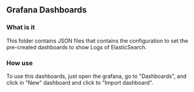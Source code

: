 ## Grafana Dashboards

### What is it

This folder contains JSON files that contains the configuration to set the pre-created dashboards to show Logs of ElasticSearch.

### How use

To use this dashboards, just open the grafana, go to "Dashboards", and click in "New" dashboard and click to "Import dashboard".
